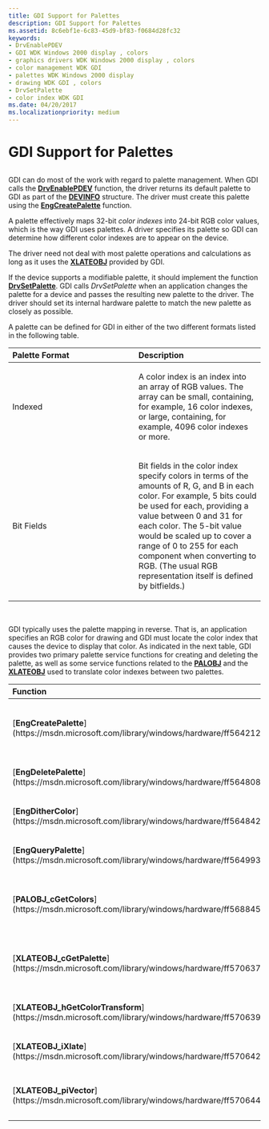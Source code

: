 ```yaml
---
title: GDI Support for Palettes
description: GDI Support for Palettes
ms.assetid: 8c6ebf1e-6c83-45d9-bf83-f0684d28fc32
keywords:
- DrvEnablePDEV
- GDI WDK Windows 2000 display , colors
- graphics drivers WDK Windows 2000 display , colors
- color management WDK GDI
- palettes WDK Windows 2000 display
- drawing WDK GDI , colors
- DrvSetPalette
- color index WDK GDI
ms.date: 04/20/2017
ms.localizationpriority: medium
---
```


# GDI Support for Palettes


## <span id="ddk_gdi_support_for_palettes_gg"></span><span id="DDK_GDI_SUPPORT_FOR_PALETTES_GG"></span>


GDI can do most of the work with regard to palette management. When GDI calls the [**DrvEnablePDEV**](https://msdn.microsoft.com/library/windows/hardware/ff556211) function, the driver returns its default palette to GDI as part of the [**DEVINFO**](https://msdn.microsoft.com/library/windows/hardware/ff552835) structure. The driver must create this palette using the [**EngCreatePalette**](https://msdn.microsoft.com/library/windows/hardware/ff564212) function.

A palette effectively maps 32-bit *color indexes* into 24-bit RGB color values, which is the way GDI uses palettes. A driver specifies its palette so GDI can determine how different color indexes are to appear on the device.

The driver need not deal with most palette operations and calculations as long as it uses the [**XLATEOBJ**](https://msdn.microsoft.com/library/windows/hardware/ff570634) provided by GDI.

If the device supports a modifiable palette, it should implement the function [**DrvSetPalette**](https://msdn.microsoft.com/library/windows/hardware/ff556282). GDI calls *DrvSetPalette* when an application changes the palette for a device and passes the resulting new palette to the driver. The driver should set its internal hardware palette to match the new palette as closely as possible.

A palette can be defined for GDI in either of the two different formats listed in the following table.

<table>
<colgroup>
<col width="50%" />
<col width="50%" />
</colgroup>
<thead>
<tr class="header">
<th align="left">Palette Format</th>
<th align="left">Description</th>
</tr>
</thead>
<tbody>
<tr class="odd">
<td align="left"><p>Indexed</p></td>
<td align="left"><p>A color index is an index into an array of RGB values. The array can be small, containing, for example, 16 color indexes, or large, containing, for example, 4096 color indexes or more.</p></td>
</tr>
<tr class="even">
<td align="left"><p>Bit Fields</p></td>
<td align="left"><p>Bit fields in the color index specify colors in terms of the amounts of R, G, and B in each color. For example, 5 bits could be used for each, providing a value between 0 and 31 for each color. The 5-bit value would be scaled up to cover a range of 0 to 255 for each component when converting to RGB. (The usual RGB representation itself is defined by bitfields.)</p></td>
</tr>
</tbody>
</table>

 

GDI typically uses the palette mapping in reverse. That is, an application specifies an RGB color for drawing and GDI must locate the color index that causes the device to display that color. As indicated in the next table, GDI provides two primary palette service functions for creating and deleting the palette, as well as some service functions related to the [**PALOBJ**](https://msdn.microsoft.com/library/windows/hardware/ff568844) and the [**XLATEOBJ**](https://msdn.microsoft.com/library/windows/hardware/ff570634) used to translate color indexes between two palettes.

<table>
<colgroup>
<col width="50%" />
<col width="50%" />
</colgroup>
<thead>
<tr class="header">
<th align="left">Function</th>
<th align="left">Description</th>
</tr>
</thead>
<tbody>
<tr class="odd">
<td align="left"><p>[<strong>EngCreatePalette</strong>](https://msdn.microsoft.com/library/windows/hardware/ff564212)</p></td>
<td align="left"><p>Creates a palette. The driver associates the palette with a device by returning a handle to the palette in the [<strong>DEVINFO</strong>](https://msdn.microsoft.com/library/windows/hardware/ff552835) structure.</p></td>
</tr>
<tr class="even">
<td align="left"><p>[<strong>EngDeletePalette</strong>](https://msdn.microsoft.com/library/windows/hardware/ff564808)</p></td>
<td align="left"><p>Deletes the given palette.</p></td>
</tr>
<tr class="odd">
<td align="left"><p>[<strong>EngDitherColor</strong>](https://msdn.microsoft.com/library/windows/hardware/ff564842)</p></td>
<td align="left"><p>Returns a standard 8x8 dither that approximates the specified RGB color.</p></td>
</tr>
<tr class="even">
<td align="left"><p>[<strong>EngQueryPalette</strong>](https://msdn.microsoft.com/library/windows/hardware/ff564993)</p></td>
<td align="left"><p>Queries a palette for its attributes.</p></td>
</tr>
<tr class="odd">
<td align="left"><p>[<strong>PALOBJ_cGetColors</strong>](https://msdn.microsoft.com/library/windows/hardware/ff568845)</p></td>
<td align="left"><p>Allows a driver to download RGB colors from an indexed palette. Called by the display driver in the [<strong>DrvSetPalette</strong>](https://msdn.microsoft.com/library/windows/hardware/ff556282) function.</p></td>
</tr>
<tr class="even">
<td align="left"><p>[<strong>XLATEOBJ_cGetPalette</strong>](https://msdn.microsoft.com/library/windows/hardware/ff570637)</p></td>
<td align="left"><p>Retrieves the 24-bit RGB colors or the bitfield format for the colors in an indexed source palette. The driver can use this function to obtain information from the palette to perform color blending.</p></td>
</tr>
<tr class="odd">
<td align="left"><p>[<strong>XLATEOBJ_hGetColorTransform</strong>](https://msdn.microsoft.com/library/windows/hardware/ff570639)</p></td>
<td align="left"><p>Returns the color transform for the specified translation object.</p></td>
</tr>
<tr class="even">
<td align="left"><p>[<strong>XLATEOBJ_iXlate</strong>](https://msdn.microsoft.com/library/windows/hardware/ff570642)</p></td>
<td align="left"><p>Translates a single source color index to a destination color index.</p></td>
</tr>
<tr class="odd">
<td align="left"><p>[<strong>XLATEOBJ_piVector</strong>](https://msdn.microsoft.com/library/windows/hardware/ff570644)</p></td>
<td align="left"><p>Retrieves a translation vector from an indexed source palette. The driver can use this vector to perform its own translation of the source indexes to destination indexes.</p></td>
</tr>
</tbody>
</table>

 

 

 





